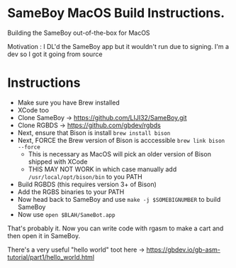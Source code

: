 # SameBoy MacOS Build Instructions.

Building the SameBoy out-of-the-box for MacOS

Motivation : I DL'd the SameBoy app but it wouldn't run due to signing. I'm a dev so I got it going from source

# Instructions

* Make sure you have Brew installed
* XCode too
* Clone SameBoy -> https://github.com/LIJI32/SameBoy.git
* Clone RGBDS -> https://github.com/gbdev/rgbds
* Next, ensure that Bison is install `brew install bison`
* Next, FORCE the Brew version of Bison is acccessible `brew link bison --force `
  * This is necessary as MacOS will pick an older version of Bison shipped with XCode
  * THIS MAY NOT WORK in which case manually add `/usr/local/opt/bison/bin` to you PATH
* Build RGBDS (this requires version 3+ of Bison)
* Add the RGBS binaries to your PATH
* Now head back to SameBoy and use `make -j $SOMEBIGNUMBER` to build SameBoy
* Now use `open $BLAH/SameBot.app`

That's probably it. Now you can write code with rgasm to make a cart and then open it in SameBoy.

There's a very useful "hello world" toot here -> https://gbdev.io/gb-asm-tutorial/part1/hello_world.html
